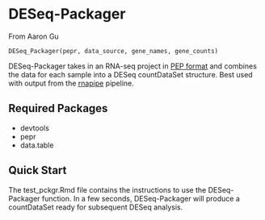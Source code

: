 # DESeq-Packager
From Aaron Gu

`DESeq_Packager(pepr, data_source, gene_names, gene_counts)`

DESeq-Packager takes in an RNA-seq project in [PEP format](https://pepkit.github.io/docs/pepr/) and combines the data for each sample into a DESeq countDataSet structure. Best used with output from the [rnapipe](https://github.com/databio/rnapipe) pipeline.

## Required Packages

- devtools
- pepr
- data.table

## Quick Start

The test_pckgr.Rmd file contains the instructions to use the DESeq-Packager function. In a few seconds, DESeq-Packager will produce a countDataSet ready for subsequent DESeq analysis.


